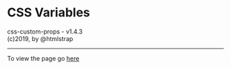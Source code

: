 # CSS Variables

  css-custom-props - v1.4.3                           
  (c)2019, by @htmlstrap 
  ______________________
To view the page go [here](https://ui-coder.github.io/css-custom-props/)
